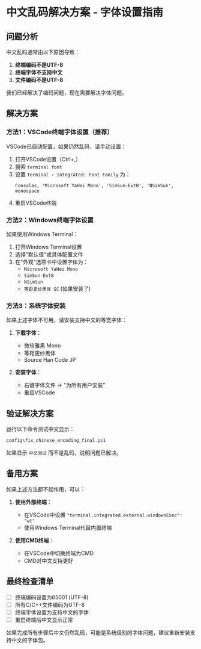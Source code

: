 # 中文乱码解决方案 - 字体设置指南

## 问题分析
中文乱码通常由以下原因导致：
1. **终端编码不是UTF-8**
2. **终端字体不支持中文**
3. **文件编码不是UTF-8**

我们已经解决了编码问题，现在需要解决字体问题。

## 解决方案

### 方法1：VSCode终端字体设置（推荐）
VSCode已自动配置，如果仍然乱码，请手动设置：

1. 打开VSCode设置（Ctrl+,）
2. 搜索 `terminal font`
3. 设置 `Terminal › Integrated: Font Family` 为：
   ```
   Consolas, 'Microsoft YaHei Mono', 'SimSun-ExtB', 'NSimSun', monospace
   ```
4. 重启VSCode终端

### 方法2：Windows终端字体设置
如果使用Windows Terminal：

1. 打开Windows Terminal设置
2. 选择"默认值"或具体配置文件
3. 在"外观"选项卡中设置字体为：
   - `Microsoft YaHei Mono`
   - `SimSun-ExtB` 
   - `NSimSun`
   - `等距更纱黑体 SC` (如果安装了)

### 方法3：系统字体安装
如果上述字体不可用，请安装支持中文的等宽字体：

1. **下载字体**：
   - 微软雅黑 Mono
   - 等距更纱黑体
   - Source Han Code JP

2. **安装字体**：
   - 右键字体文件 → "为所有用户安装"
   - 重启VSCode

## 验证解决方案

运行以下命令测试中文显示：
```powershell
config\fix_chinese_encoding_final.ps1
```

如果显示 `中文测试` 而不是乱码，说明问题已解决。

## 备用方案

如果上述方法都不起作用，可以：

1. **使用外部终端**：
   - 在VSCode中设置 `"terminal.integrated.external.windowsExec": "wt"`
   - 使用Windows Terminal代替内置终端

2. **使用CMD终端**：
   - 在VSCode中切换终端为CMD
   - CMD对中文支持更好

## 最终检查清单

- [ ] 终端编码设置为65001 (UTF-8)
- [ ] 所有C/C++文件编码为UTF-8
- [ ] 终端字体设置为支持中文的字体
- [ ] 重启终端后中文显示正常

如果完成所有步骤后中文仍然乱码，可能是系统级别的字体问题，建议重新安装支持中文的字体包。
